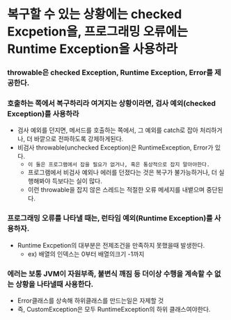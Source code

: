# 복구할 수 있는 상황에는 checked Excpetion을, 프로그래밍 오류에는 Runtime Exception을 사용하라

### throwable은 checked Exception, Runtime Exception, Error를 제공한다.

### 호출하는 쪽에서 복구하리라 여겨지는 상황이라면, 검사 예외(checked Exception)를 사용하라
+ 검사 예외를 던지면, 메서드를 호출하는 쪽에서, 그 예외를 catch로 잡아 처리하거나, 더 바깥으로 전파하도록 강제하게된다.
+ 비검사 throwable(unchecked Exception)은 RuntimeException, Error가 있다.
  + `이 둘은 프로그램에서 잡을 필요가 없거나, 혹은 통상적으로 잡지 말아야한다.`
  + 프로그램에서 비검사 예외나 에러를 던졌다는 것은 복구가 불가능하거나, 더 실행해봐야 득보다는 실이 많다.
  + 이런 throwable을 잡지 않은 스레드는 적절한 오류 메세지를 내뱉으며 중단된다.

### 프로그래밍 오류를 나타낼 때는, 런타임 예외(Runtime Exception)를 사용하자.
+ Runtime Excpetion의 대부분은 전제조건을 만족하지 못했을때 발생한다.
  + ex) 배열의 인덱스는 0부터 배열의크기 -1까지

### 에러는 보통 JVM이 자원부족, 불변식 깨짐 등 더이상 수행을 계속할 수 없는 상황을 나타낼때 사용한다.
+ Error클래스를 상속해 하위클래스를 만드는일은 자제할 것
+ 즉, CustomException은 모두 RuntimeException의 하위 클래스여야한다.